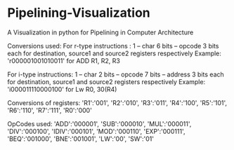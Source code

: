 # Pipelining-Visualization
A Visualization in python for Pipelining in Computer Architecture

Conversions used: 
For r-type instructions : 
1 – char 
6 bits – opcode 
3 bits each for destination, source1 and source2 registers respectively 
Example: 'r000001001010011' for  ADD R1, R2, R3 
 
For i-type instructions: 
1 – char 
2 bits – opcode 
7 bits – address 
3 bits each for destination, source1 and source2 registers respectively 
Example: 'i000011110000100' for Lw R0, 30(R4) 
 
Conversions of registers: 
         'R1':'001', 
         'R2':'010', 
         'R3':'011', 
         'R4':'100', 
         'R5':'101', 
         'R6':'110', 
         'R7':'111', 
         'R0':'000' 
 
OpCodes used: 
         'ADD':'000001', 
         'SUB':'000010', 
         'MUL':'000011', 
         'DIV':'000100', 
         'IDIV':'000101', 
         'MOD':'000110', 
         'EXP':'000111', 
         'BEQ':'001000', 
         'BNE':'001001', 
         'LW':'00', 
         'SW':'01'
